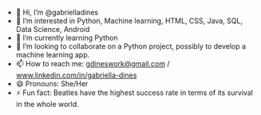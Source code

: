 - 👋 Hi, I’m @gabrielladines
- 👀 I’m interested in Python, Machine learning, HTML, CSS, Java, SQL, Data Science, Android 
- 🌱 I’m currently learning Python
- 💞️ I’m looking to collaborate on a Python project, possibly to develop a machine learning app.
- 📫 How to reach me: gdineswork@gmail.com / www.linkedin.com/in/gabriella-dines
- 😄 Pronouns: She/Her
- ⚡ Fun fact: Beatles have the highest success rate in terms of its survival in the whole world. 

<!---
gabrielladines/gabrielladines is a ✨ special ✨ repository because its `README.md` (this file) appears on your GitHub profile.
You can click the Preview link to take a look at your changes.
--->
